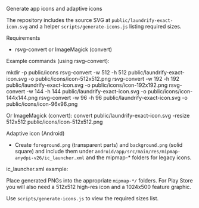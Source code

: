 Generate app icons and adaptive icons

The repository includes the source SVG at `public/laundrify-exact-icon.svg` and a helper `scripts/generate-icons.js` listing required sizes.

Requirements
- rsvg-convert or ImageMagick (convert)

Example commands (using rsvg-convert):

mkdir -p public/icons
rsvg-convert -w 512 -h 512 public/laundrify-exact-icon.svg -o public/icons/icon-512x512.png
rsvg-convert -w 192 -h 192 public/laundrify-exact-icon.svg -o public/icons/icon-192x192.png
rsvg-convert -w 144 -h 144 public/laundrify-exact-icon.svg -o public/icons/icon-144x144.png
rsvg-convert -w 96 -h 96 public/laundrify-exact-icon.svg -o public/icons/icon-96x96.png

Or ImageMagick (convert):
convert public/laundrify-exact-icon.svg -resize 512x512 public/icons/icon-512x512.png

Adaptive icon (Android)
- Create `foreground.png` (transparent parts) and `background.png` (solid square) and include them under `android/app/src/main/res/mipmap-anydpi-v26/ic_launcher.xml` and the mipmap-* folders for legacy icons.

ic_launcher.xml example:

<?xml version="1.0" encoding="utf-8"?>
<adaptive-icon xmlns:android="http://schemas.android.com/apk/res/android">
  <background android:drawable="@mipmap/ic_launcher_background" />
  <foreground android:drawable="@mipmap/ic_launcher_foreground" />
</adaptive-icon>

Place generated PNGs into the appropriate `mipmap-*/` folders. For Play Store you will also need a 512x512 high-res icon and a 1024x500 feature graphic.

Use `scripts/generate-icons.js` to view the required sizes list.
